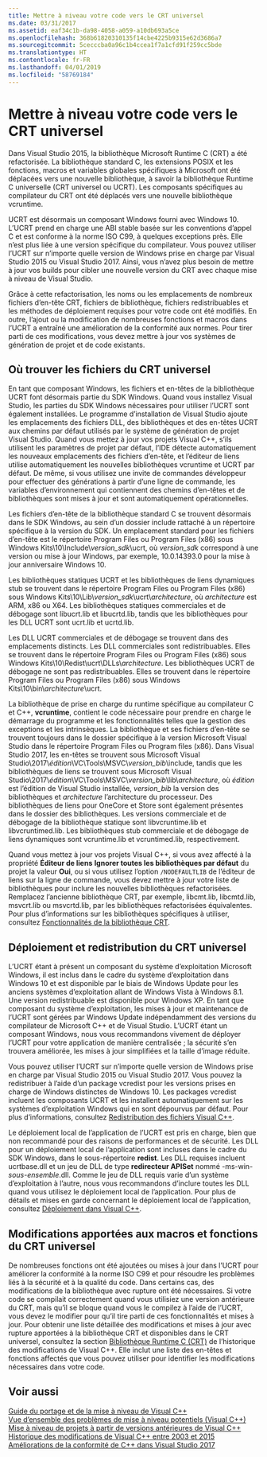 ```yaml
---
title: Mettre à niveau votre code vers le CRT universel
ms.date: 03/31/2017
ms.assetid: eaf34c1b-da98-4058-a059-a10db693a5ce
ms.openlocfilehash: 368b61820310135f14cbe4225b9315e62d3686a7
ms.sourcegitcommit: 5cecccba0a96c1b4ccea1f7a1cfd91f259cc5bde
ms.translationtype: HT
ms.contentlocale: fr-FR
ms.lasthandoff: 04/01/2019
ms.locfileid: "58769184"
---
```

# <a name="upgrade-your-code-to-the-universal-crt"></a>Mettre à niveau votre code vers le CRT universel

Dans Visual Studio 2015, la bibliothèque Microsoft Runtime C (CRT) a été refactorisée. La bibliothèque standard C, les extensions POSIX et les fonctions, macros et variables globales spécifiques à Microsoft ont été déplacées vers une nouvelle bibliothèque, à savoir la bibliothèque Runtime C universelle (CRT universel ou UCRT). Les composants spécifiques au compilateur du CRT ont été déplacés vers une nouvelle bibliothèque vcruntime.

UCRT est désormais un composant Windows fourni avec Windows 10. L’UCRT prend en charge une ABI stable basée sur les conventions d’appel C et est conforme à la norme ISO C99, à quelques exceptions près. Elle n’est plus liée à une version spécifique du compilateur. Vous pouvez utiliser l’UCRT sur n’importe quelle version de Windows prise en charge par Visual Studio 2015 ou Visual Studio 2017. Ainsi, vous n’avez plus besoin de mettre à jour vos builds pour cibler une nouvelle version du CRT avec chaque mise à niveau de Visual Studio.

Grâce à cette refactorisation, les noms ou les emplacements de nombreux fichiers d’en-tête CRT, fichiers de bibliothèque, fichiers redistribuables et les méthodes de déploiement requises pour votre code ont été modifiés. En outre, l’ajout ou la modification de nombreuses fonctions et macros dans l’UCRT a entraîné une amélioration de la conformité aux normes. Pour tirer parti de ces modifications, vous devez mettre à jour vos systèmes de génération de projet et de code existants.

## <a name="where-to-find-the-universal-crt-files"></a>Où trouver les fichiers du CRT universel

En tant que composant Windows, les fichiers et en-têtes de la bibliothèque UCRT font désormais partie du SDK Windows. Quand vous installez Visual Studio, les parties du SDK Windows nécessaires pour utiliser l’UCRT sont également installées. Le programme d’installation de Visual Studio ajoute les emplacements des fichiers DLL, des bibliothèques et des en-têtes UCRT aux chemins par défaut utilisés par le système de génération de projet Visual Studio. Quand vous mettez à jour vos projets Visual C++, s’ils utilisent les paramètres de projet par défaut, l’IDE détecte automatiquement les nouveaux emplacements des fichiers d’en-tête, et l’éditeur de liens utilise automatiquement les nouvelles bibliothèques vcruntime et UCRT par défaut. De même, si vous utilisez une invite de commandes développeur pour effectuer des générations à partir d’une ligne de commande, les variables d’environnement qui contiennent des chemins d’en-têtes et de bibliothèques sont mises à jour et sont automatiquement opérationnelles.

Les fichiers d’en-tête de la bibliothèque standard C se trouvent désormais dans le SDK Windows, au sein d’un dossier include rattaché à un répertoire spécifique à la version du SDK. Un emplacement standard pour les fichiers d’en-tête est le répertoire Program Files ou Program Files (x86) sous Windows Kits\\10\\Include\\_version_sdk_\\ucrt, où _version_sdk_ correspond à une version ou mise à jour Windows, par exemple, 10.0.14393.0 pour la mise à jour anniversaire Windows 10.

Les bibliothèques statiques UCRT et les bibliothèques de liens dynamiques stub se trouvent dans le répertoire Program Files ou Program Files (x86) sous Windows Kits\\10\\Lib\\_version_sdk_\\ucrt\\_architecture_, où _architecture_ est ARM, x86 ou X64. Les bibliothèques statiques commerciales et de débogage sont libucrt.lib et libucrtd.lib, tandis que les bibliothèques pour les DLL UCRT sont ucrt.lib et ucrtd.lib.

Les DLL UCRT commerciales et de débogage se trouvent dans des emplacements distincts. Les DLL commerciales sont redistribuables. Elles se trouvent dans le répertoire Program Files ou Program Files (x86) sous Windows Kits\\10\\Redist\\ucrt\\DLLs\\_architecture_\. Les bibliothèques UCRT de débogage ne sont pas redistribuables. Elles se trouvent dans le répertoire Program Files ou Program Files (x86) sous Windows Kits\\10\\bin\\_architecture_\\ucrt.

La bibliothèque de prise en charge du runtime spécifique au compilateur C et C++, **vcruntime**, contient le code nécessaire pour prendre en charge le démarrage du programme et les fonctionnalités telles que la gestion des exceptions et les intrinsèques. La bibliothèque et ses fichiers d’en-tête se trouvent toujours dans le dossier spécifique à la version Microsoft Visual Studio dans le répertoire Program Files ou Program files (x86). Dans Visual Studio 2017, les en-têtes se trouvent sous Microsoft Visual Studio\\2017\\_édition_\\VC\\Tools\\MSVC\\_version_bib_\\include, tandis que les bibliothèques de liens se trouvent sous Microsoft Visual Studio\\2017\\_édition_\\VC\\Tools\\MSVC\\_version_bib_\\lib\\_architecture_, où _édition_ est l’édition de Visual Studio installée, _version_bib_ la version des bibliothèques et _architecture_ l’architecture du processeur. Des bibliothèques de liens pour OneCore et Store sont également présentes dans le dossier des bibliothèques. Les versions commerciale et de débogage de la bibliothèque statique sont libvcruntime.lib et libvcruntimed.lib. Les bibliothèques stub commerciale et de débogage de liens dynamiques sont vcruntime.lib et vcruntimed.lib, respectivement.

Quand vous mettez à jour vos projets Visual C++, si vous avez affecté à la propriété **Éditeur de liens** **Ignorer toutes les bibliothèques par défaut** du projet la valeur **Oui**, ou si vous utilisez l’option `/NODEFAULTLIB` de l’éditeur de liens sur la ligne de commande, vous devez mettre à jour votre liste de bibliothèques pour inclure les nouvelles bibliothèques refactorisées. Remplacez l’ancienne bibliothèque CRT, par exemple, libcmt.lib, libcmtd.lib, msvcrt.lib ou msvcrtd.lib, par les bibliothèques refactorisées équivalentes. Pour plus d’informations sur les bibliothèques spécifiques à utiliser, consultez [Fonctionnalités de la bibliothèque CRT](../c-runtime-library/crt-library-features.md).

## <a name="deployment-and-redistribution-of-the-universal-crt"></a>Déploiement et redistribution du CRT universel

L’UCRT étant à présent un composant du système d’exploitation Microsoft Windows, il est inclus dans le cadre du système d’exploitation dans Windows 10 et est disponible par le biais de Windows Update pour les anciens systèmes d’exploitation allant de Windows Vista à Windows 8.1. Une version redistribuable est disponible pour Windows XP. En tant que composant du système d’exploitation, les mises à jour et maintenance de l’UCRT sont gérées par Windows Update indépendamment des versions du compilateur de Microsoft C++ et de Visual Studio. L’UCRT étant un composant Windows, nous vous recommandons vivement de déployer l’UCRT pour votre application de manière centralisée ; la sécurité s’en trouvera améliorée, les mises à jour simplifiées et la taille d’image réduite.

Vous pouvez utiliser l’UCRT sur n’importe quelle version de Windows prise en charge par Visual Studio 2015 ou Visual Studio 2017. Vous pouvez la redistribuer à l’aide d’un package vcredist pour les versions prises en charge de Windows distinctes de Windows 10. Les packages vcredist incluent les composants UCRT et les installent automatiquement sur les systèmes d’exploitation Windows qui en sont dépourvus par défaut. Pour plus d’informations, consultez [Redistribution des fichiers Visual C++](../windows/redistributing-visual-cpp-files.md).

Le déploiement local de l’application de l’UCRT est pris en charge, bien que non recommandé pour des raisons de performances et de sécurité. Les DLL pour un déploiement local de l’application sont incluses dans le cadre du SDK Windows, dans le sous-répertoire **redist**. Les DLL requises incluent ucrtbase.dll et un jeu de DLL de type **redirecteur APISet** nommé -ms-win-_sous-ensemble_.dll. Comme le jeu de DLL requis varie d’un système d’exploitation à l’autre, nous vous recommandons d’inclure toutes les DLL quand vous utilisez le déploiement local de l’application. Pour plus de détails et mises en garde concernant le déploiement local de l’application, consultez [Déploiement dans Visual C++](../windows/deployment-in-visual-cpp.md).

## <a name="changes-to-the-universal-crt-functions-and-macros"></a>Modifications apportées aux macros et fonctions du CRT universel

De nombreuses fonctions ont été ajoutées ou mises à jour dans l’UCRT pour améliorer la conformité à la norme ISO C99 et pour résoudre les problèmes liés à la sécurité et à la qualité du code. Dans certains cas, des modifications de la bibliothèque avec rupture ont été nécessaires. Si votre code se compilait correctement quand vous utilisiez une version antérieure du CRT, mais qu’il se bloque quand vous le compilez à l’aide de l’UCRT, vous devez le modifier pour qu’il tire parti de ces fonctionnalités et mises à jour. Pour obtenir une liste détaillée des modifications et mises à jour avec rupture apportées à la bibliothèque CRT et disponibles dans le CRT universel, consultez la section [Bibliothèque Runtime C (CRT)](visual-cpp-change-history-2003-2015.md#BK_CRT) de l’historique des modifications de Visual C++. Elle inclut une liste des en-têtes et fonctions affectés que vous pouvez utiliser pour identifier les modifications nécessaires dans votre code.

## <a name="see-also"></a>Voir aussi

[Guide du portage et de la mise à niveau de Visual C++](visual-cpp-porting-and-upgrading-guide.md)<br/>
[Vue d’ensemble des problèmes de mise à niveau potentiels (Visual C++)](overview-of-potential-upgrade-issues-visual-cpp.md)<br/>
[Mise à niveau de projets à partir de versions antérieures de Visual C++](upgrading-projects-from-earlier-versions-of-visual-cpp.md)<br/>
[Historique des modifications de Visual C++ entre 2003 et 2015](visual-cpp-change-history-2003-2015.md)<br/>
[Améliorations de la conformité de C++ dans Visual Studio 2017](../overview/cpp-conformance-improvements-2017.md)
